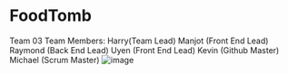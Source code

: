 # FoodTomb

Team 03
Team Members: 
Harry(Team Lead)
Manjot (Front End Lead)
Raymond (Back End Lead)
Uyen (Front End Lead) 
Kevin (Github Master)
Michael (Scrum Master)
![image](https://user-images.githubusercontent.com/67024348/193350861-2ed66025-ef6e-4401-b7b1-3e8354e9a204.png)
